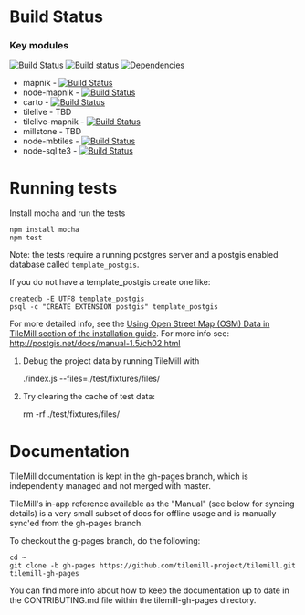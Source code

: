 # Build Status

### Key modules

[![Build Status](https://secure.travis-ci.org/mapbox/tilemill.png)](https://travis-ci.org/mapbox/tilemill)
[![Build status](https://ci.appveyor.com/api/projects/status/hw3rqpyd7bj0cb03?svg=true)](https://ci.appveyor.com/project/Mapbox/tilemill)
[![Dependencies](https://david-dm.org/mapbox/tilemill.png)](https://david-dm.org/mapbox/tilemill)
- mapnik - [![Build Status](https://secure.travis-ci.org/mapnik/mapnik.png?branch=2.3.x)](https://travis-ci.org/mapnik/mapnik)
- node-mapnik - [![Build Status](https://secure.travis-ci.org/mapnik/node-mapnik.png)](https://travis-ci.org/mapnik/node-mapnik)
- carto - [![Build Status](https://secure.travis-ci.org/mapbox/carto.png)](http://travis-ci.org/mapbox/carto)
- tilelive - TBD
- tilelive-mapnik - [![Build Status](https://secure.travis-ci.org/mapbox/tilelive-mapnik.png)](https://travis-ci.org/mapbox/tilelive-mapnik)
- millstone - TBD
- node-mbtiles - [![Build Status](https://secure.travis-ci.org/mapbox/node-mbtiles.png)](http://travis-ci.org/mapbox/node-mbtiles)
- node-sqlite3 - [![Build Status](https://secure.travis-ci.org/mapbox/node-sqlite3.png)](http://travis-ci.org/mapbox/node-sqlite3)

# Running tests

Install mocha and run the tests

    npm install mocha
    npm test

Note: the tests require a running postgres server and a postgis enabled
database called `template_postgis`. 

If you do not have a template_postgis create one like:

    createdb -E UTF8 template_postgis
    psql -c "CREATE EXTENSION postgis" template_postgis

For more detailed info, see the [Using Open Street Map (OSM) Data in TileMill section of the installation guide](https://tilemill-project.github.io/tilemill/docs/install/#useosm).
For more info see: http://postgis.net/docs/manual-1.5/ch02.html

1. Debug the project data by running TileMill with

    ./index.js --files=./test/fixtures/files/

2. Try clearing the cache of test data:

    rm -rf ./test/fixtures/files/


# Documentation

TileMill documentation is kept in the gh-pages branch, which is independently managed and not merged with master.

TileMill's in-app reference available as the "Manual" (see below for syncing details) is a very small subset of docs for offline usage and is manually sync'ed from the gh-pages branch.

To checkout the g-pages branch, do the following:

    cd ~
    git clone -b gh-pages https://github.com/tilemill-project/tilemill.git tilemill-gh-pages

You can find more info about how to keep the documentation up to date in the CONTRIBUTING.md file within the tilemill-gh-pages directory.
